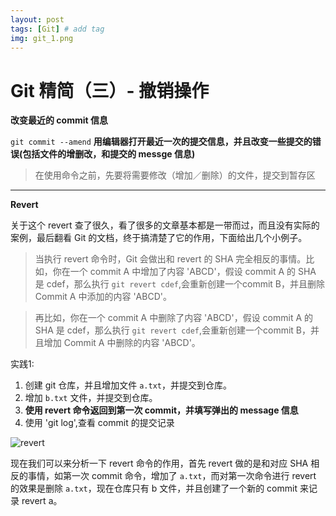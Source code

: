 ```yaml
---
layout: post
tags: [Git] # add tag
img: git_1.png
---
```


# Git 精简（三）- 撤销操作

**改变最近的 commit 信息**

`git commit --amend` **用编辑器打开最近一次的提交信息，并且改变一些提交的错误(包括文件的增删改，和提交的 messge 信息)**

> 在使用命令之前，先要将需要修改（增加／删除）的文件，提交到暂存区

---

**Revert**

关于这个 revert 查了很久，看了很多的文章基本都是一带而过，而且没有实际的案例，最后翻看 Git 的文档，终于搞清楚了它的作用，下面给出几个小例子。

> 当执行 revert 命令时，Git 会做出和 revert 的 SHA 完全相反的事情。比如，你在一个 commit A 中增加了内容 'ABCD'，假设 commit A 的 SHA 是 cdef，那么执行 `git revert cdef`,会重新创建一个commit B，并且删除 Commit A 中添加的内容 'ABCD'。


> 再比如，你在一个 commit A 中删除了内容 'ABCD'，假设 commit A 的 SHA 是 cdef，那么执行 `git revert cdef`,会重新创建一个commit B，并且增加 Commit A 中删除的内容 'ABCD'。

实践1:
1. 创建 git 仓库，并且增加文件 `a.txt`，并提交到仓库。
2. 增加 `b.txt` 文件，并提交到仓库。
3. **使用 revert 命令返回到第一次 commit，并填写弹出的 message 信息**
4. 使用 'git log',查看 commit 的提交记录

![revert]({{site.baseurl}}/assets/img/E9189C6A-7826-4A14-92FA-1C0026E3058C.jpeg)

现在我们可以来分析一下 revert 命令的作用，首先 revert 做的是和对应 SHA 相反的事情，如第一次 commit 命令，增加了 `a.txt`，而对第一次命令进行 revert 的效果是删除 `a.txt`，现在仓库只有 b 文件，并且创建了一个新的 commit 来记录 revert a。





